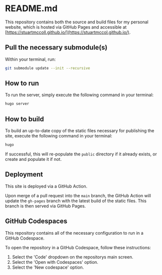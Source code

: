# README.md

This repository contains both the source and build files for my personal
website, which is hosted via GitHub Pages and accessible at
[https://stuartmccoll.github.io/](https://stuartmccol.github.io/).

## Pull the necessary submodule(s)

Within your terminal, run:

```bash
git submodule update --init --recursive
```

## How to run

To run the server, simply execute the following command in your terminal:

```bash
hugo server
```

## How to build

To build an up-to-date copy of the static files necessary for publishing the
site, execute the following command in your terminal:

```bash
hugo
```

If successful, this will re-populate the `public` directory if it already
exists, or create and populate it if not.

## Deployment

This site is deployed via a GitHub Action.

Upon merge of a pull request into the `main` branch, the GitHub Action
will update the `gh-pages` branch with the latest build of the static files.
This branch is then served via GitHub Pages.

## GitHub Codespaces

This repository contains all of the necessary configuration to run in a GitHub
Codespace.

To open the repository in a GitHub Codespace, follow these instructions:

1. Select the 'Code' dropdown on the repositorys main screen.
2. Select the 'Open with Codespaces' option.
3. Select the 'New codespace' option.
